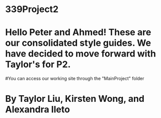 # 339Project2
# Hello Peter and Ahmed! These are our consolidated style guides. We have decided to move forward with Taylor's for P2.

#You can access our working site through the "MainProject" folder

# By Taylor Liu, Kirsten Wong, and Alexandra Ileto
